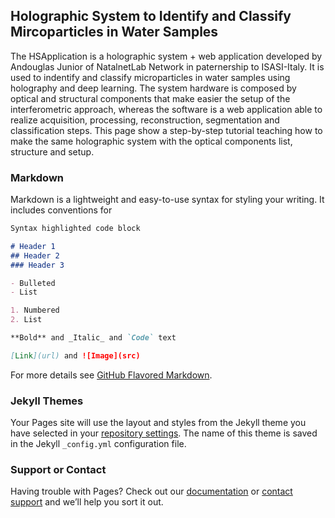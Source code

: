 ## Holographic System to Identify and Classify Mircoparticles in Water Samples

The HSApplication is a holographic system + web application developed by Andouglas Junior of NatalnetLab Network in paternership to ISASI-Italy. It is used to indentify and classify microparticles in water samples using holography and deep learning. The system hardware is composed by optical and structural components that make easier the setup of the interferometric approach, whereas the software is a web application able to realize acquisition, processing, reconstruction, segmentation and classification steps. This page show a step-by-step tutorial teaching how to make the same holographic system with the optical components list, structure and setup. 

### Markdown

Markdown is a lightweight and easy-to-use syntax for styling your writing. It includes conventions for

```markdown
Syntax highlighted code block

# Header 1
## Header 2
### Header 3

- Bulleted
- List

1. Numbered
2. List

**Bold** and _Italic_ and `Code` text

[Link](url) and ![Image](src)
```

For more details see [GitHub Flavored Markdown](https://guides.github.com/features/mastering-markdown/).

### Jekyll Themes

Your Pages site will use the layout and styles from the Jekyll theme you have selected in your [repository settings](https://github.com/andouglasjr/HSapplication/settings). The name of this theme is saved in the Jekyll `_config.yml` configuration file.

### Support or Contact

Having trouble with Pages? Check out our [documentation](https://docs.github.com/categories/github-pages-basics/) or [contact support](https://github.com/contact) and we’ll help you sort it out.
